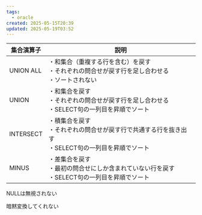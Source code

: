 ```yaml
---
tags:
  - oracle
created: 2025-05-15T20:39
updated: 2025-05-19T03:52
---
```



| 集合演算子     | 説明                                                           |
| --------- | ------------------------------------------------------------ |
| UNION ALL | ・和集合（重複する行を含む）を戻す  <br>・それぞれの問合せが戻す行を足し合わせる<br>・ソートされない      |
| UNION     | ・和集合を戻す  <br>・それぞれの問合せが戻す行を足し合わせる<br>・SELECT句の一列目を昇順でソート     |
| INTERSECT | ・積集合を戻す  <br>・それぞれの問合せが戻す行で共通する行を抜き出す<br>・SELECT句の一列目を昇順でソート |
| MINUS     | ・差集合を戻す  <br>・最初の問合せにしか含まれていない行を戻す<br>・SELECT句の一列目を昇順でソート    |

NULLは無視されない

暗黙変換してくれない

